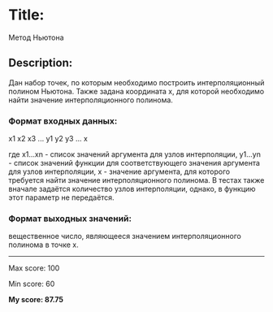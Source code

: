 # Title:
Метод Ньютона

## Description:
Дан набор точек, по которым необходимо построить интерполяционный полином Ньютона. Также задана координата x, для которой необходимо найти значение интерполяционного полинома.

### Формат входных данных:
x1 x2 x3 ...
y1 y2 y3 ...
x

где x1...xn - список значений аргумента для узлов интерполяции, y1...yn - список значений функции для соответствующего значения аргумента для узлов интерполяции, x - значение аргумента, для которого требуется найти значение интерполяционного полинома. В тестах также вначале задаётся количество узлов интерполяции, однако, в функцию этот параметр не передаётся.

### Формат выходных значений:
вещественное число, являющееся значением интерполяционного полинома в точке x.

---
Max score: 100

Min score: 60

**My score: 87.75**
